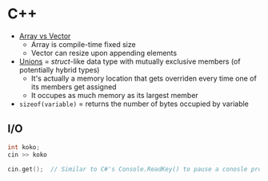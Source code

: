 # C++

* [Array vs Vector](https://en.wikipedia.org/wiki/Sequence_container_(C%2B%2B))
  * Array is compile-time fixed size
  * Vector can resize upon appending elements
* [Unions](https://www.tutorialspoint.com/cprogramming/c_unions.htm) = _struct_-like data type with mutually exclusive members (of potentially hybrid types)
  * It's actually a memory location that gets overriden every time one of its members get assigned
  * It occupes as much memory as its largest member
* `sizeof(variable)` = returns the number of bytes occupied by variable

## I/O

```C++
int koko;
cin >> koko

cin.get();  // Similar to C#'s Console.ReadKey() to pause a conosle program until a key is pressed.
```
